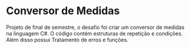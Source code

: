 # Conversor de Medidas
 Projeto de final de semestre, o desafio foi criar um conversor de medidas na linguagem C#. O código contém estruturas de repetição e condições. Além disso possui Tratamento de erros e funções.
